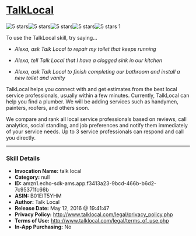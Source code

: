 # [TalkLocal](http://alexa.amazon.com/#skills/amzn1.echo-sdk-ams.app.f3413a23-9bcd-466b-b6d2-7c95371fc66b)
![5 stars](../../images/ic_star_black_18dp_1x.png)![5 stars](../../images/ic_star_black_18dp_1x.png)![5 stars](../../images/ic_star_black_18dp_1x.png)![5 stars](../../images/ic_star_black_18dp_1x.png)![5 stars](../../images/ic_star_black_18dp_1x.png) 1

To use the TalkLocal skill, try saying...

* *Alexa, ask Talk Local to repair my toilet that keeps running*

* *Alexa, tell Talk Local that I have a clogged sink in our kitchen*

* *Alexa, ask Talk Local to finish completing our bathroom and install a new toilet and vanity*

TalkLocal helps you connect with and get estimates from the best local service professionals, usually within a few minutes. Currently, TalkLocal can help you find a plumber.  We will be adding services such as handymen, painters, roofers, and others soon. 

We compare and rank all local service professionals based on reviews, call analytics, social standing, and job preferences and notify them immediately of your service needs.  Up to 3 service professionals can respond and call you directly.

***

### Skill Details

* **Invocation Name:** talk local
* **Category:** null
* **ID:** amzn1.echo-sdk-ams.app.f3413a23-9bcd-466b-b6d2-7c95371fc66b
* **ASIN:** B01EIT5YHM
* **Author:** Talk Local
* **Release Date:** May 12, 2016 @ 19:41:47
* **Privacy Policy:** http://www.talklocal.com/legal/privacy_policy.php
* **Terms of Use:** http://www.talklocal.com/legal/terms_of_use.php
* **In-App Purchasing:** No
